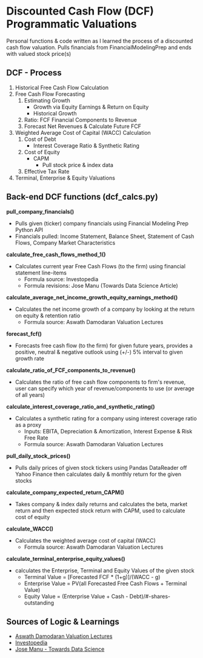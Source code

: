 # Discounted Cash Flow (DCF) Programmatic Valuations
Personal functions &amp; code written as I learned the process of a discounted cash flow valuation. Pulls financials from FinancialModelingPrep and ends with valued stock price(s) 

## DCF - Process
1. Historical Free Cash Flow Calculation
1. Free Cash Flow Forecasting
    1. Estimating Growth
        - Growth via Equity Earnings & Return on Equity
        - Historical Growth
    1. Ratio: FCF Financial Components to Revenue
    1. Forecast Net Revenues & Calculate Future FCF
1. Weighted Average Cost of Capital (WACC) Calculation
    1. Cost of Debt
        - Interest Coverage Ratio & Synthetic Rating
    2. Cost of Equity
        - CAPM 
            - Pull stock price & index data
    3. Effective Tax Rate
1. Terminal, Enterprise & Equity Valuations

## Back-end DCF functions (dcf_calcs.py)
<b>pull_company_financials()</b>
- Pulls given (ticker) company financials using Financial Modeling Prep Python API
- Financials pulled: Income Statement, Balance Sheet, Statement of Cash Flows, Company Market Characteristics

<b>calculate_free_cash_flows_method_1()</b>
- Calculates current year Free Cash Flows (to the firm) using financial statement line-items 
    - Formula source: Investopedia
    - Formula revisions: Jose Manu (Towards Data Science Article)

<b>calculate_average_net_income_growth_equity_earnings_method()</b>
- Calculates the net income growth of a company by looking at the return on equity & retention ratio
    - Formula source: Aswath Damodaran Valuation Lectures

<b>forecast_fcf()</b>
- Forecasts free cash flow (to the firm) for given future years, provides a positive, neutral & negative outlook using (+/-) 5% interval to given growth rate

<b>calculate_ratio_of_FCF_components_to_revenue()</b>
- Calculates the ratio of free cash flow components to firm's revenue, user can specify which year of revenue/components to use (or average of all years)

<b>calculate_interest_coverage_ratio_and_synthetic_rating()</b>
- Calculates a synthetic rating for a company using interest coverage ratio as a proxy
    - Inputs: EBITA, Depreciation & Amortization, Interest Expense & Risk Free Rate
    - Formula source: Aswath Damodaran Valuation Lectures

<b>pull_daily_stock_prices()</b>
- Pulls daily prices of given stock tickers using Pandas DataReader off Yahoo Finance then calculates daily & monthly return for the given stocks 

<b>calculate_company_expected_return_CAPM()</b>
- Takes company & index daily returns and calculates the beta, market return and then expected stock return with CAPM, used to calculate cost of equity

<b>calculate_WACC()</b>
- Calculates the weighted average cost of capital (WACC) 
    - Formula source: Aswath Damodaran Valuation Lectures

<b>calculate_terminal_enterprise_equity_values()</b>
- calculates the Enterprise, Terminal and Equity Values of the given stock
    - Terminal Value = [Forecasted FCF * (1+g)]/(WACC - g)
    - Enterprise Value = PV(all Forecasted Free Cash Flows + Terminal Value)
    - Equity Value = (Enterprise Value + Cash - Debt)/#-shares-outstanding


## Sources of Logic & Learnings
- [Aswath Damodaran Valuation Lectures](https://youtube.com/playlist?list=PLUkh9m2BorqnKWu0g5ZUps_CbQ-JGtbI9)
- [Investopedia](https://www.investopedia.com/ask/answers/033015/what-formula-calculating-free-cash-flow.asp)
- [Jose Manu - Towards Data Science](https://towardsdatascience.com/discounted-cash-flow-with-python-f5103921942e)
